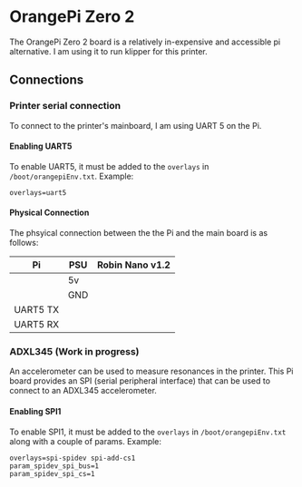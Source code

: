 # OrangePi Zero 2

The OrangePi Zero 2 board is a relatively in-expensive and accessible pi alternative. 
I am using it to run klipper for this printer.

## Connections

### Printer serial connection

To connect to the printer's mainboard, I am using UART 5 on the Pi.

#### Enabling UART5

To enable UART5, it must be added to the `overlays` in `/boot/orangepiEnv.txt`. Example:

```
overlays=uart5
```

#### Physical Connection

The phsyical connection between the the Pi and the main board is as follows:

| Pi       | PSU | Robin Nano v1.2 |
| -------- | --- | --------------- |
|          | 5v  |                 |
|          | GND |                 |
| UART5 TX |     |                 |
| UART5 RX |     |                 |

### ADXL345 (Work in progress)

An accelerometer can be used to measure resonances in the printer. 
This Pi board provides an SPI (serial peripheral interface) that can be used to connect to
an ADXL345 accelerometer.

#### Enabling SPI1

To enable SPI1, it must be added to the `overlays` in `/boot/orangepiEnv.txt` along with a couple of params. Example:

```
overlays=spi-spidev spi-add-cs1
param_spidev_spi_bus=1
param_spidev_spi_cs=1
```
